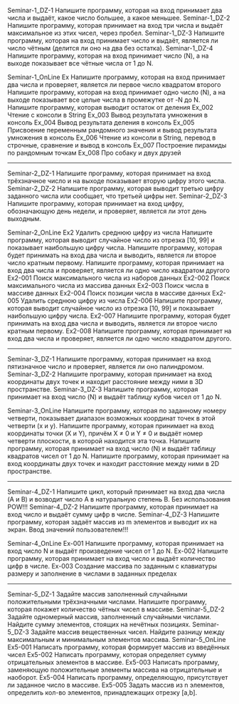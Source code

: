 Seminar-1_DZ-1
Напишите программу, которая на вход принимает два числа и выдаёт, какое число большее, а какое меньшее.
Seminar-1_DZ-2
Напишите программу, которая принимает на вход три числа и выдаёт максимальное из этих чисел, через пробел.
Seminar-1_DZ-3
Напишите программу, которая на вход принимает число и выдаёт, является ли число чётным (делится ли оно на два без остатка).
Seminar-1_DZ-4
Напишите программу, которая на вход принимает число (N), а на выходе показывает все чётные числа от 1 до N.

Seminar-1_OnLine
Ex
Напишите программу, которая на вход принимает два числа и проверяет, является ли первое число квадратом второго
Напишите программу, которая на вход принимает одно число (N), а на выходе показывает все целые числа в промежутке от -N до N.
Напишите программу, которая выводит остаток от деления
Ex_002
Чтение с консоли в String
Ex_003
Вывод результата умножения в консоль
Ex_004
Вывод результата деления в консоль
Ex_005
Присвоение переменным рандомного значения и вывод результата умножения в консоль
Ex_006
Чтение из консоли в String, перевод в строчные, сравнение и вывод в консоль
Ex_007
Построение пирамиды по рандомным точкам
Ex_008
Про собаку и двух друзей

-----------------------------------------------------------------------------------------------------------------------------

Seminar-2_DZ-1
Напишите программу, которая принимает на вход трёхзначное число и на выходе показывает вторую цифру этого числа.
Seminar-2_DZ-2
Напишите программу, которая выводит третью цифру заданного числа или сообщает, что третьей цифры нет.
Seminar-2_DZ-3
Напишите программу, которая принимает на вход цифру, обозначающую день недели, и проверяет, является ли этот день выходным.

Seminar-2_OnLine
Ex2
Удалить среднюю цифру из числа
Напишите программу, которая выводит случайное число из отрезка [10, 99] и показывает наибольшую цифру числа.
Напишите программу, которая будет принимать на вход два числа и выводить, является ли второе число кратным первому.
Напишите программу, которая принимает на вход два числа и проверяет, является ли одно число квадратом другого
Ex2-001
Поиск максимального числа из наборов данных
Ex2-002
Поиск максимального числа из массива данных
Ex2-003
Поиск числа в массиве данных
Ex2-004
Поиск позиции числа в массиве данных
Ex2-005
Удалить среднюю цифру из числа
Ex2-006
Напишите программу, которая выводит случайное число из отрезка [10, 99] и показывает наибольшую цифру числа.
Ex2-007
Напишите программу, которая будет принимать на вход два числа и выводить, является ли второе число кратным первому.
Ex2-008
Напишите программу, которая принимает на вход два числа и проверяет, является ли одно число квадратом другого.

-----------------------------------------------------------------------------------------------------------------------------

Seminar-3_DZ-1
Напишите программу, которая принимает на вход пятизначное число и проверяет, является ли оно палиндромом.
Seminar-3_DZ-2
Напишите программу, которая принимает на вход координаты двух точек и находит расстояние между ними в 3D пространстве.
Seminar-3_DZ-3
Напишите программу, которая принимает на вход число (N) и выдаёт таблицу кубов чисел от 1 до N.

Seminar-3_OnLine
Напишите программу, которая по заданному номеру четверти, показывает диапазон возможных координат точек в этой четверти (x и y).
Напишите программу, которая принимает на вход координаты точки (X и Y), причём X ≠ 0 и Y ≠ 0 и выдаёт номер четверти плоскости, в которой находится эта точка.
Напишите программу, которая принимает на вход число (N) и выдаёт таблицу квадратов чисел от 1 до N.
Напишите программу, которая принимает на вход координаты двух точек и находит расстояние между ними в 2D пространстве.

-----------------------------------------------------------------------------------------------------------------------------

Seminar-4_DZ-1
Напишите цикл, который принимает на вход два числа (A и B) и возводит число A в натуральную степень B. Без использования POW!!!
Seminar-4_DZ-2
Напишите программу, которая принимает на вход число и выдаёт сумму цифр в числе.
Seminar-4_DZ-3
Напишите программу, которая задаёт массив из m элементов и выводит их на экран. Ввод значений пользователем!!!

Seminar-4_OnLine
Ex-001
Напишите программу, которая принимает на вход число N и выдаёт произведение чисел от 1 до N.
Ex-002
Напишите программу, которая принимает на вход число и выдаёт количество цифр в числе.
Ex-003
Создание массива по заданным с клавиатуры размеру и заполнение в числами в заданных пределах

-----------------------------------------------------------------------------------------------------------------------------

Seminar-5_DZ-1
Задайте массив заполненный случайными положительными трёхзначными числами. Напишите программу, которая покажет количество чётных чисел в массиве.
Seminar-5_DZ-2
Задайте одномерный массив, заполненный случайными числами. Найдите сумму элементов, стоящих на нечётных позициях.
Seminar-5_DZ-3
Задайте массив вещественных чисел. Найдите разницу между максимальным и минимальным элементов массива.
Seminar-5_OnLine
Ex5-001
Написать программу, которая формирует массив из введённых чисел
Ex5-002
Написать программу, которая определяет сумму отрицательных элементов в массиве.
Ex5-003
Написать программу, заменяющую положительные элементы массива на отрицательные и наоборот.
Ex5-004
Написать программу, определяющую, присутствует ли заданное число в массиве.
Ex5-005
Задать массив из n элементов, определить кол-во элементов, принадлежащих отрезку [a,b].